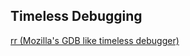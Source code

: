 ## **Timeless Debugging** 

[rr (Mozilla's GDB like timeless debugger)](https://rr-project.org/)

## 